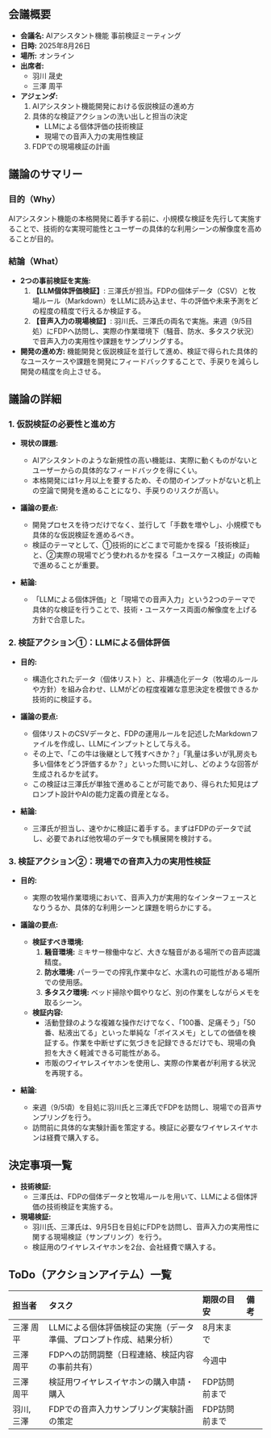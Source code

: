 ## 会議概要

*   **会議名:** AIアシスタント機能 事前検証ミーティング
*   **日時:** 2025年8月26日
*   **場所:** オンライン
*   **出席者:**
    *   羽川 晟史
    *   三澤 周平
*   **アジェンダ:**
    1.  AIアシスタント機能開発における仮説検証の進め方
    2.  具体的な検証アクションの洗い出しと担当の決定
        *   LLMによる個体評価の技術検証
        *   現場での音声入力の実用性検証
    3.  FDPでの現場検証の計画

## 議論のサマリー

### 目的（Why）

AIアシスタント機能の本格開発に着手する前に、小規模な検証を先行して実施することで、技術的な実現可能性とユーザーの具体的な利用シーンの解像度を高めることが目的。

### 結論（What）

*   **2つの事前検証を実施:**
    1.  **【LLM個体評価検証】**: 三澤氏が担当。FDPの個体データ（CSV）と牧場ルール（Markdown）をLLMに読み込ませ、牛の評価や未来予測をどの程度の精度で行えるか検証する。
    2.  **【音声入力の現場検証】**: 羽川氏、三澤氏の両名で実施。来週（9/5目処）にFDPへ訪問し、実際の作業環境下（騒音、防水、多タスク状況）で音声入力の実用性や課題をサンプリングする。
*   **開発の進め方:** 機能開発と仮説検証を並行して進め、検証で得られた具体的なユースケースや課題を開発にフィードバックすることで、手戻りを減らし開発の精度を向上させる。

## 議論の詳細

### 1. 仮説検証の必要性と進め方

*   **現状の課題:**
    *   AIアシスタントのような新規性の高い機能は、実際に動くものがないとユーザーからの具体的なフィードバックを得にくい。
    *   本格開発には1ヶ月以上を要するため、その間のインプットがないと机上の空論で開発を進めることになり、手戻りのリスクが高い。

*   **議論の要点:**
    *   開発プロセスを待つだけでなく、並行して「手数を増やし」、小規模でも具体的な仮説検証を進めるべき。
    *   検証のテーマとして、①技術的にどこまで可能かを探る「技術検証」と、②実際の現場でどう使われるかを探る「ユースケース検証」の両軸で進めることが重要。

*   **結論:**
    *   「LLMによる個体評価」と「現場での音声入力」という2つのテーマで具体的な検証を行うことで、技術・ユースケース両面の解像度を上げる方針で合意した。

### 2. 検証アクション①：LLMによる個体評価

*   **目的:**
    *   構造化されたデータ（個体リスト）と、非構造化データ（牧場のルールや方針）を組み合わせ、LLMがどの程度複雑な意思決定を模倣できるか技術的に検証する。

*   **議論の要点:**
    *   個体リストのCSVデータと、FDPの運用ルールを記述したMarkdownファイルを作成し、LLMにインプットとして与える。
    *   その上で、「この牛は後継として残すべきか？」「乳量は多いが乳房炎も多い個体をどう評価するか？」といった問いに対し、どのような回答が生成されるかを試す。
    *   この検証は三澤氏が単独で進めることが可能であり、得られた知見はプロンプト設計やAIの能力定義の資産となる。

*   **結論:**
    *   三澤氏が担当し、速やかに検証に着手する。まずはFDPのデータで試し、必要であれば他牧場のデータでも横展開を検討する。

### 3. 検証アクション②：現場での音声入力の実用性検証

*   **目的:**
    *   実際の牧場作業環境において、音声入力が実用的なインターフェースとなりうるか、具体的な利用シーンと課題を明らかにする。

*   **議論の要点:**
    *   **検証すべき環境:**
        1.  **騒音環境:** ミキサー稼働中など、大きな騒音がある場所での音声認識精度。
        2.  **防水環境:** パーラーでの搾乳作業中など、水濡れの可能性がある場所での使用感。
        3.  **多タスク環境:** ベッド掃除や餌やりなど、別の作業をしながらメモを取るシーン。
    *   **検証内容:**
        *   活動登録のような複雑な操作だけでなく、「100番、足痛そう」「50番、粘液出てる」といった単純な「ボイスメモ」としての価値を検証する。作業を中断せずに気づきを記録できるだけでも、現場の負担を大きく軽減できる可能性がある。
        *   市販のワイヤレスイヤホンを使用し、実際の作業者が利用する状況を再現する。

*   **結論:**
    *   来週（9/5頃）を目処に羽川氏と三澤氏でFDPを訪問し、現場での音声サンプリングを行う。
    *   訪問前に具体的な実験計画を策定する。検証に必要なワイヤレスイヤホンは経費で購入する。

## 決定事項一覧

*   **技術検証:**
    *   三澤氏は、FDPの個体データと牧場ルールを用いて、LLMによる個体評価の技術検証を実施する。
*   **現場検証:**
    *   羽川氏、三澤氏は、9月5日を目処にFDPを訪問し、音声入力の実用性に関する現場検証（サンプリング）を行う。
    *   検証用のワイヤレスイヤホンを2台、会社経費で購入する。

## ToDo（アクションアイテム）一覧

| 担当者    | タスク                                 | 期限の目安    | 備考  |
| :----- | :---------------------------------- | :------- | :-- |
| 三澤 周平  | LLMによる個体評価検証の実施（データ準備、プロンプト作成、結果分析） | 8月末まで    |     |
| 三澤　周平  | FDPへの訪問調整（日程連絡、検証内容の事前共有）           | 今週中      |     |
| 三澤　周平  | 検証用ワイヤレスイヤホンの購入申請・購入                | FDP訪問前まで |     |
| 羽川, 三澤 | FDPでの音声入力サンプリング実験計画の策定              | FDP訪問前まで |     |
